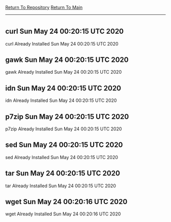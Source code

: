 [Return To Repository](https://github.com/deathbybandaid/piholeparser/)
[Return To Main](https://github.com/deathbybandaid/piholeparser/blob/master/RecentRunLogs/Mainlog.md)
____________________________________
# 
## curl Sun May 24 00:20:15 UTC 2020
curl Already Installed Sun May 24 00:20:15 UTC 2020
## gawk Sun May 24 00:20:15 UTC 2020
gawk Already Installed Sun May 24 00:20:15 UTC 2020
## idn Sun May 24 00:20:15 UTC 2020
idn Already Installed Sun May 24 00:20:15 UTC 2020
## p7zip Sun May 24 00:20:15 UTC 2020
p7zip Already Installed Sun May 24 00:20:15 UTC 2020
## sed Sun May 24 00:20:15 UTC 2020
sed Already Installed Sun May 24 00:20:15 UTC 2020
## tar Sun May 24 00:20:15 UTC 2020
tar Already Installed Sun May 24 00:20:15 UTC 2020
## wget Sun May 24 00:20:16 UTC 2020
wget Already Installed Sun May 24 00:20:16 UTC 2020
